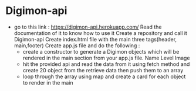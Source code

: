 # Digimon-api

- go to this link : <https://digimon-api.herokuapp.com/>
Read the documentation of it to know how to use it
Create a repository and call it Digimon-api
Create index.html file with the main three tags(header, main,footer)
Create app.js file and do the following :
  - create a constructor to generate a Digimon objects which will be rendered in the main section from your app.js file.
Name
Level
Image  
  - hit the provided api and read the data from it using fetch method and create 20 object  from the retrieve data then push them to an array
  - loop through the array using map and create a card for each object to render in the main
